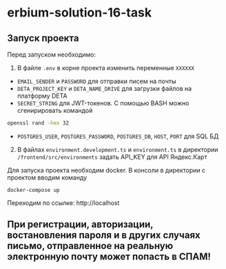 # erbium-solution-16-task

## Запуск проекта
Перед запуском необходимо: 
1. В файле `.env` в корне проекта изменить переменные `XXXXXX`
* `EMAIL_SENDER` и `PASSWORD` для отправки писем на почты
* `DETA_PROJECT_KEY` и `DETA_NAME_DRIVE` для загрузки файлов на платформу DETA
* `SECRET_STRING` для JWT-токенов. С помощью BASH можно сгенирировать командой 
```bash 
openssl rand -hex 32
```
* `POSTGRES_USER`, `POSTGRES_PASSWORD`, `POSTGRES_DB`, `HOST`, `PORT` для SQL БД
2. В файлах `environment.development.ts` и `environment.ts` в директории `/frontend/src/environments` задать API_KEY для API Яндекс.Карт

Для запуска проекта необходим docker. В консоли в директории с проектом вводим команду
```
docker-compose up
```
Переходим по ссылке:
http://localhost

## При регистрации, авторизации, востановления пароля и в других случаях письмо, отправленное на реальную электронную почту может попасть в СПАМ!
